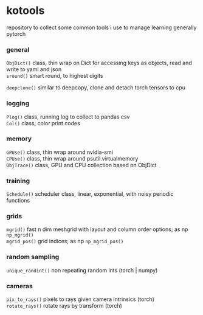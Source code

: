 # kotools
repository to collect some common tools i use to manage learning
generally pytorch


### general
`ObjDict()`         class, thin wrap on Dict for accessing keys as objects, read and write to yaml and json <br>
`sround()`          smart round, to highest digits <br>

`deepclone()`       similar to deepcopy, clone and detach torch tensors to cpu <br>

### logging
`Plog()`            class, running log to collect to pandas csv <br>
`Col()`             class, color print codes<br>

### memory
`GPUse()`           class, thin wrap around nvidia-smi <br>
`CPUse()`           class, thin wrap around psutil.virtualmemory <br>
`ObjTrace()`        class, GPU and CPU collection based on ObjDict <br>

### training 
`Schedule()`        scheduler class, linear, exponential, with noisy periodic functions <br>

### grids
`mgrid()`           fast n dim meshgrid with layout and column order options; as np `np_mgrid()` <br>
`mgrid_pos()`       grid indices; as np `np_mgrid_pos()` <br>

### random sampling
`unique_randint()`  non repeating random ints (torch | numpy)<br>

### cameras
`pix_to_rays()`     pixels to rays given camera intrinsics (torch)<br>
`rotate_rays()`     rotate rays by transform (torch)<br>
